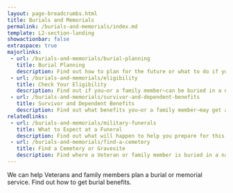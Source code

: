 ```yaml
---
layout: page-breadcrumbs.html
title: Burials and Memorials
permalink: /burials-and-memorials/index.md
template: L2-section-landing
showactionbar: false
extraspace: true
majorlinks:
 - url: /burials-and-memorials/burial-planning
   title: Burial Planning
   description: Find out how to plan for the future or what to do if your family member has just died.
 - url: /burials-and-memorials/eligibility
   title: Check Your Eligibility
   description: Find out if you—or a family member—can be buried in a national VA cemetery or get other burial honors.
 - url: /burials-and-memorials/survivor-and-dependent-benefits
   title: Survivor and Dependent Benefits
   description: Find out what benefits you—or a family member—may get after the loss of a Veteran.
relatedlinks:
 - url: /burials-and-memorials/military-funerals
   title: What to Expect at a Funeral
   description: Find out what will happen to help you prepare for this day.
 - url: /burials-and-memorials/find-a-cemetery
   title: Find a Cemetery or Gravesite 
   description: Find where a Veteran or family member is buried in a national, state, military, or Department of the Interior cemetery.
---
```


We can help Veterans and family members plan a burial or memorial service. Find out how to get burial benefits. 


